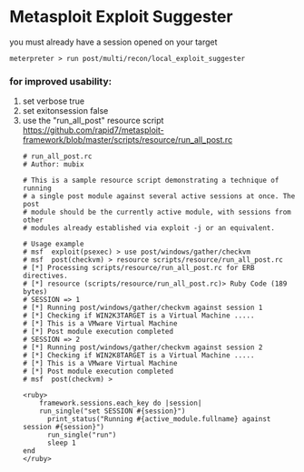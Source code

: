 # Metasploit Exploit Suggester

you must already have a session opened on your target
```
meterpreter > run post/multi/recon/local_exploit_suggester
```

### for improved usability:
1. set verbose true
2. set exitonsession false
3. use the "run_all_post" resource script
    https://github.com/rapid7/metasploit-framework/blob/master/scripts/resource/run_all_post.rc
    ```
    # run_all_post.rc
    # Author: mubix
    
    # This is a sample resource script demonstrating a technique of running
    # a single post module against several active sessions at once. The post
    # module should be the currently active module, with sessions from other
    # modules already established via exploit -j or an equivalent.
    
    # Usage example
    # msf  exploit(psexec) > use post/windows/gather/checkvm 
    # msf  post(checkvm) > resource scripts/resource/run_all_post.rc 
    # [*] Processing scripts/resource/run_all_post.rc for ERB directives.
    # [*] resource (scripts/resource/run_all_post.rc)> Ruby Code (189 bytes)
    # SESSION => 1
    # [*] Running post/windows/gather/checkvm against session 1
    # [*] Checking if WIN2K3TARGET is a Virtual Machine .....
    # [*] This is a VMware Virtual Machine
    # [*] Post module execution completed
    # SESSION => 2
    # [*] Running post/windows/gather/checkvm against session 2
    # [*] Checking if WIN2K8TARGET is a Virtual Machine .....
    # [*] This is a VMware Virtual Machine
    # [*] Post module execution completed
    # msf  post(checkvm) >  
    
    <ruby>
        framework.sessions.each_key do |session|
        run_single("set SESSION #{session}")
	      print_status("Running #{active_module.fullname} against session #{session}")
	      run_single("run")
	      sleep 1
    end
    </ruby>
```

